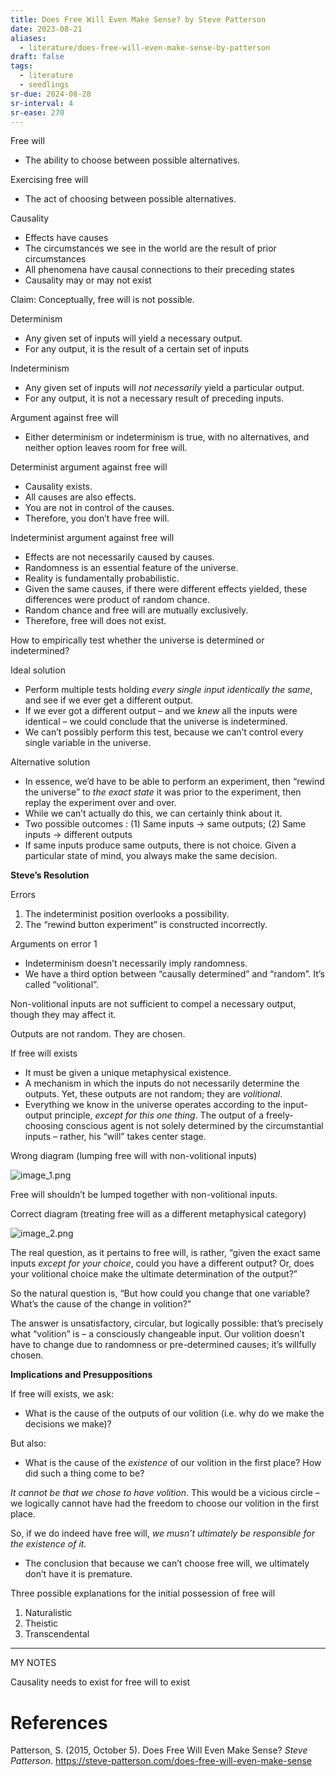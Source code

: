 ```yaml
---
title: Does Free Will Even Make Sense? by Steve Patterson
date: 2023-08-21
aliases:
  - literature/does-free-will-even-make-sense-by-patterson
draft: false
tags:
  - literature
  - seedlings
sr-due: 2024-08-28
sr-interval: 4
sr-ease: 270
---
```

Free will

- The ability to choose between possible alternatives.

Exercising free will

- The act of choosing between possible alternatives.

Causality

- Effects have causes
- The circumstances we see in the world are the result of prior circumstances
- All phenomena have causal connections to their preceding states
- Causality may or may not exist

Claim: Conceptually, free will is not possible.

Determinism

- Any given set of inputs will yield a necessary output.
- For any output, it is the result of a certain set of inputs

Indeterminism

- Any given set of inputs will *not necessarily* yield a particular output.
- For any output, it is not a necessary result of preceding inputs.

Argument against free will

- Either determinism or indeterminism is true, with no alternatives, and neither option leaves room for free will.

Determinist argument against free will

- Causality exists.
- All causes are also effects.
- You are not in control of the causes.
- Therefore, you don’t have free will.

Indeterminist argument against free will

- Effects are not necessarily caused by causes.
- Randomness is an essential feature of the universe.
- Reality is fundamentally probabilistic.
- Given the same causes, if there were different effects yielded, these differences were product of random chance.
- Random chance and free will are mutually exclusively.
- Therefore, free will does not exist.

How to empirically test whether the universe is determined or indetermined?

Ideal solution

- Perform multiple tests holding *every single input identically the same*, and see if we ever get a different output.
- If we ever got a different output – and we *knew* all the inputs were identical – we could conclude that the universe is indetermined.
- We can’t possibly perform this test, because we can’t control every single variable in the universe.

Alternative solution

- In essence, we’d have to be able to perform an experiment, then “rewind the universe” to *the exact state* it was prior to the experiment, then replay the experiment over and over.
- While we can’t actually do this, we can certainly think about it.
- Two possible outcomes : (1) Same inputs -> same outputs; (2) Same inputs -> different outputs
- If same inputs produce same outputs, there is not choice. Given a particular state of mind, you always make the same decision.

**Steve’s Resolution**

Errors

1. The indeterminist position overlooks a possibility.
2. The “rewind button experiment” is constructed incorrectly.

Arguments on error 1

- Indeterminism doesn’t necessarily imply randomness.
- We have a third option between “causally determined” and “random”. It’s called “volitional”.

Non-volitional inputs are not sufficient to compel a necessary output, though they may affect it.

Outputs are not random. They are chosen.

If free will exists

- It must be given a unique metaphysical existence.
- A mechanism in which the inputs do not necessarily determine the outputs. Yet, these outputs are not random; they are *volitional*.
- Everything we know in the universe operates according to the input-output principle, *except for this one thing*. The output of a freely-choosing conscious agent is not solely determined by the circumstantial inputs – rather, his “will” takes center stage.

Wrong diagram (lumping free will with non-volitional inputs)

![image_1.png](https://res.craft.do/user/full/63534923-d6b9-bddc-93d1-c854ccf112a8/doc/C094A838-B93E-4D66-A194-B3A7DF85CC4A/445283D6-1B6D-4FCA-98D3-249D61F139DD_2/image_1.png)

Free will shouldn’t be lumped together with non-volitional inputs.

Correct diagram (treating free will as a different metaphysical category)

![image_2.png](https://res.craft.do/user/full/63534923-d6b9-bddc-93d1-c854ccf112a8/doc/C094A838-B93E-4D66-A194-B3A7DF85CC4A/5FD55573-F888-462D-ABCE-A8A6B66B860B_2/image_2.png)

The real question, as it pertains to free will, is rather, “given the exact same inputs *except for your choice*, could you have a different output? Or, does your volitional choice make the ultimate determination of the output?”

So the natural question is, “But how could you change that one variable? What’s the cause of the change in volition?”

The answer is unsatisfactory, circular, but logically possible: that’s precisely what “volition” is – a consciously changeable input. Our volition doesn’t have to change due to randomness or pre-determined causes; it’s willfully chosen.

**Implications and Presuppositions**

If free will exists, we ask:

- What is the cause of the outputs of our volition (i.e. why do we make the decisions we make)?

But also:

- What is the cause of the *existence* of our volition in the first place? How did such a thing come to be?

*It cannot be that we chose to have volition*. This would be a vicious circle – we logically cannot have had the freedom to choose our volition in the first place.

So, if we do indeed have free will, *we musn’t ultimately be responsible for the existence of it.*

- The conclusion that because we can’t choose free will, we ultimately don’t have it is premature.

Three possible explanations for the initial possession of free will

1. Naturalistic
2. Theistic
3. Transcendental

---

MY NOTES

Causality needs to exist for free will to exist

# References

Patterson, S. (2015, October 5). Does Free Will Even Make Sense? _Steve Patterson_. https://steve-patterson.com/does-free-will-even-make-sense